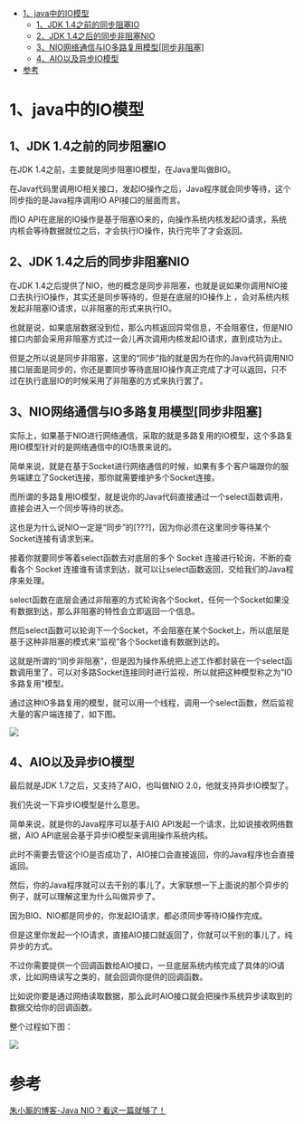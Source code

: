 

<!-- TOC -->

- [1、java中的IO模型](#1java中的io模型)
    - [1、JDK 1.4之前的同步阻塞IO](#1jdk-14之前的同步阻塞io)
    - [2、JDK 1.4之后的同步非阻塞NIO](#2jdk-14之后的同步非阻塞nio)
    - [3、NIO网络通信与IO多路复用模型[同步非阻塞]](#3nio网络通信与io多路复用模型同步非阻塞)
    - [4、AIO以及异步IO模型](#4aio以及异步io模型)
- [参考](#参考)

<!-- /TOC -->






# 1、java中的IO模型


## 1、JDK 1.4之前的同步阻塞IO

在JDK 1.4之前，主要就是同步阻塞IO模型，在Java里叫做BIO。

在Java代码里调用IO相关接口，发起IO操作之后，Java程序就会同步等待，这个同步指的是Java程序调用IO API接口的层面而言。

而IO API在底层的IO操作是基于阻塞IO来的，向操作系统内核发起IO请求，系统内核会等待数据就位之后，才会执行IO操作，执行完毕了才会返回。


## 2、JDK 1.4之后的同步非阻塞NIO

在JDK 1.4之后提供了NIO，他的概念是同步非阻塞，也就是说如果你调用NIO接口去执行IO操作，其实还是同步等待的，但是在底层的IO操作上 ，会对系统内核发起非阻塞IO请求，以非阻塞的形式来执行IO。

也就是说，如果底层数据没到位，那么内核返回异常信息，不会阻塞住，但是NIO接口内部会采用非阻塞方式过一会儿再次调用内核发起IO请求，直到成功为止。


但是之所以说是同步非阻塞，这里的“同步”指的就是因为在你的Java代码调用NIO接口层面是同步的，你还是要同步等待底层IO操作真正完成了才可以返回，只不过在执行底层IO的时候采用了非阻塞的方式来执行罢了。





## 3、NIO网络通信与IO多路复用模型[同步非阻塞]


实际上，如果基于NIO进行网络通信，采取的就是多路复用的IO模型，这个多路复用IO模型针对的是网络通信中的IO场景来说的。

简单来说，就是在基于Socket进行网络通信的时候，如果有多个客户端跟你的服务端建立了Socket连接，那你就需要维护多个Socket连接。

而所谓的多路复用IO模型，就是说你的Java代码直接通过一个select函数调用，直接会进入一个同步等待的状态。

这也是为什么说NIO一定是“同步”的[???]，因为你必须在这里同步等待某个Socket连接有请求到来。


接着你就要同步等着select函数去对底层的多个 Socket 连接进行轮询，不断的查看各个 Socket 连接谁有请求到达，就可以让select函数返回，交给我们的Java程序来处理。


select函数在底层会通过非阻塞的方式轮询各个Socket，任何一个Socket如果没有数据到达，那么非阻塞的特性会立即返回一个信息。

然后select函数可以轮询下一个Socket，不会阻塞在某个Socket上，所以底层是基于这种非阻塞的模式来“监视”各个Socket谁有数据到达的。


这就是所谓的“同步非阻塞”，但是因为操作系统把上述工作都封装在一个select函数调用里了，可以对多路Socket连接同时进行监视，所以就把这种模型称之为“IO多路复用”模型。


通过这种IO多路复用的模型，就可以用一个线程，调用一个select函数，然后监视大量的客户端连接了，如下图。

![](../../pic/2020-10-18/2020-10-18-11-31-44.png)


## 4、AIO以及异步IO模型

最后就是JDK 1.7之后，又支持了AIO，也叫做NIO 2.0，他就支持异步IO模型了。

我们先说一下异步IO模型是什么意思。

简单来说，就是你的Java程序可以基于AIO API发起一个请求，比如说接收网络数据，AIO API底层会基于异步IO模型来调用操作系统内核。

此时不需要去管这个IO是否成功了，AIO接口会直接返回，你的Java程序也会直接返回。

然后，你的Java程序就可以去干别的事儿了。大家联想一下上面说的那个异步的例子，就可以理解这里为什么叫做异步了。

因为BIO、NIO都是同步的，你发起IO请求，都必须同步等待IO操作完成。

但是这里你发起一个IO请求，直接AIO接口就返回了，你就可以干别的事儿了，纯异步的方式。

不过你需要提供一个回调函数给AIO接口，一旦底层系统内核完成了具体的IO请求，比如网络读写之类的，就会回调你提供的回调函数。

比如说你要是通过网络读取数据，那么此时AIO接口就会把操作系统异步读取到的数据交给你的回调函数。

整个过程如下图：

![](../../pic/2020-10-18/2020-10-18-11-32-10.png)

# 参考

[朱小厮的博客-Java NIO？看这一篇就够了！](https://mp.weixin.qq.com/s/l8hodrbiBO_XHx8Jtbmpyw)
